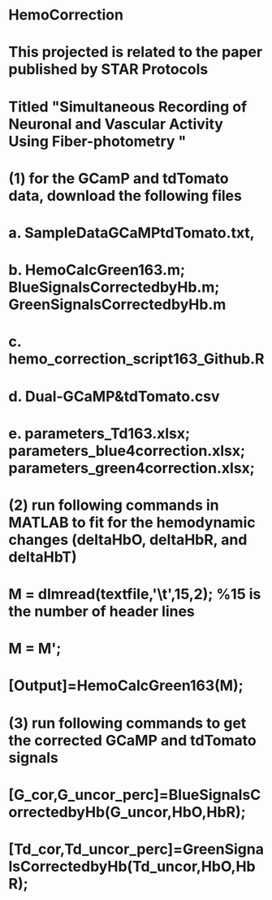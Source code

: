 # HemoCorrection
# This projected is related to the paper published by STAR Protocols
# Titled "Simultaneous Recording of Neuronal and Vascular Activity Using Fiber-photometry "

# (1) for the GCamP and tdTomato data, download the following files
#   a. SampleDataGCaMPtdTomato.txt, 
#   b. HemoCalcGreen163.m; BlueSignalsCorrectedbyHb.m; GreenSignalsCorrectedbyHb.m
#   c. hemo_correction_script163_Github.R 
#   d. Dual-GCaMP&tdTomato.csv
#   e. parameters_Td163.xlsx; parameters_blue4correction.xlsx; parameters_green4correction.xlsx;
# (2) run following commands in MATLAB to fit for the hemodynamic changes (deltaHbO, deltaHbR, and deltaHbT) 
#       M = dlmread(textfile,'\t',15,2); %15 is the number of header lines
#       M = M';
#       [Output]=HemoCalcGreen163(M);
# (3)  run following commands to get the corrected GCaMP and tdTomato signals    
#       [G_cor,G_uncor_perc]=BlueSignalsCorrectedbyHb(G_uncor,HbO,HbR);
#       [Td_cor,Td_uncor_perc]=GreenSignalsCorrectedbyHb(Td_uncor,HbO,HbR);



   
